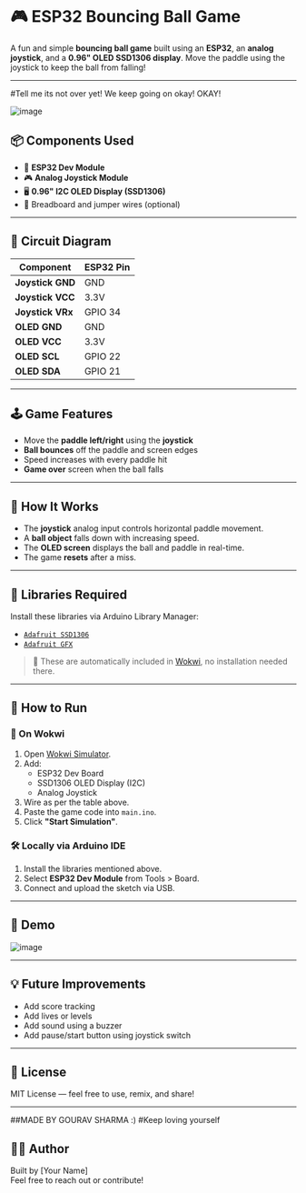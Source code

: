 # 🎮 ESP32 Bouncing Ball Game

A fun and simple **bouncing ball game** built using an **ESP32**, an **analog joystick**, and a **0.96" OLED SSD1306 display**. Move the paddle using the joystick to keep the ball from falling!

---
#Tell me its not over yet! We keep going on okay! OKAY!

![image](https://github.com/user-attachments/assets/68fd4189-4c51-4f96-a987-a29b14c5e438)

## 📦 Components Used

- 🧠 **ESP32 Dev Module**
- 🎮 **Analog Joystick Module**
- 🖥️ **0.96" I2C OLED Display (SSD1306)**
- 🔌 Breadboard and jumper wires (optional)

---

## 🔧 Circuit Diagram

| Component       | ESP32 Pin  |
|----------------|------------|
| **Joystick GND** | GND        |
| **Joystick VCC** | 3.3V       |
| **Joystick VRx** | GPIO 34    |
| **OLED GND**     | GND        |
| **OLED VCC**     | 3.3V       |
| **OLED SCL**     | GPIO 22    |
| **OLED SDA**     | GPIO 21    |

---

## 🕹️ Game Features

- Move the **paddle left/right** using the **joystick**
- **Ball bounces** off the paddle and screen edges
- Speed increases with every paddle hit
- **Game over** screen when the ball falls

---

## 🧠 How It Works

- The **joystick** analog input controls horizontal paddle movement.
- A **ball object** falls down with increasing speed.
- The **OLED screen** displays the ball and paddle in real-time.
- The game **resets** after a miss.

---

## 🧰 Libraries Required

Install these libraries via Arduino Library Manager:

- [`Adafruit SSD1306`](https://github.com/adafruit/Adafruit_SSD1306)
- [`Adafruit GFX`](https://github.com/adafruit/Adafruit-GFX-Library)

> 📝 These are automatically included in [Wokwi](https://wokwi.com/), no installation needed there.

---

## 🚀 How to Run

### 🧪 On Wokwi

1. Open [Wokwi Simulator](https://wokwi.com/new).
2. Add:
   - ESP32 Dev Board
   - SSD1306 OLED Display (I2C)
   - Analog Joystick
3. Wire as per the table above.
4. Paste the game code into `main.ino`.
5. Click **"Start Simulation"**.

### 🛠️ Locally via Arduino IDE

1. Install the libraries mentioned above.
2. Select **ESP32 Dev Module** from Tools > Board.
3. Connect and upload the sketch via USB.

---

## 📸 Demo

![image](https://github.com/user-attachments/assets/7f4f4631-afc3-4c07-8f46-81d4d0970504)


---

## 💡 Future Improvements

- Add score tracking
- Add lives or levels
- Add sound using a buzzer
- Add pause/start button using joystick switch

---

## 📜 License

MIT License — feel free to use, remix, and share!

---
##MADE BY GOURAV SHARMA :) 
#Keep loving yourself
## 👨‍💻 Author

Built by [Your Name]  
Feel free to reach out or contribute!

